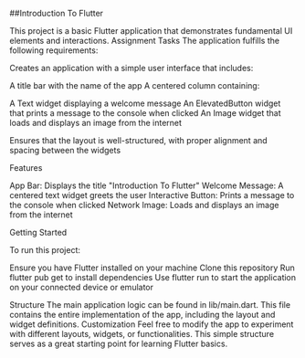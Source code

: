 ##Introduction To Flutter

This project is a basic Flutter application that demonstrates fundamental UI elements and interactions.
Assignment Tasks
The application fulfills the following requirements:

Creates an application with a simple user interface that includes:

A title bar with the name of the app
A centered column containing:

A Text widget displaying a welcome message
An ElevatedButton widget that prints a message to the console when clicked
An Image widget that loads and displays an image from the internet




Ensures that the layout is well-structured, with proper alignment and spacing between the widgets

Features

App Bar: Displays the title "Introduction To Flutter"
Welcome Message: A centered text widget greets the user
Interactive Button: Prints a message to the console when clicked
Network Image: Loads and displays an image from the internet

Getting Started

To run this project:

Ensure you have Flutter installed on your machine
Clone this repository
Run flutter pub get to install dependencies
Use flutter run to start the application on your connected device or emulator

Structure
The main application logic can be found in lib/main.dart. This file contains the entire implementation of the app, including the layout and widget definitions.
Customization
Feel free to modify the app to experiment with different layouts, widgets, or functionalities. This simple structure serves as a great starting point for learning Flutter basics.